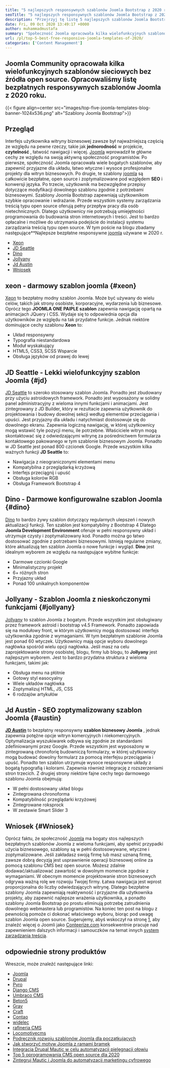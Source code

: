 ```yaml
---
title: "5 najlepszych responsywnych szablonów Joomla Bootstrap z 2020 roku" 
seoTitle: "5 najlepszych responsywnych szablonów Joomla Bootstrap z 2020 roku" 
description: "Przejrzyj tę listę 5 najlepszych szablonów Joomla Bootstrap na 2020. Wybierz najlepszy, który pasuje do projektu i obsługi witryny Twojej firmy." 
date: Fri, 09 Oct 2020 13:49:17 +0000
author: muhammadmustafa
summary: "Społeczność Joomla opracowała kilka wielofunkcyjnych szablonów sieciowych bez źródła. Opracowaliśmy listę bezpłatnych responsywnych szablonów Joomla z 2020 roku." 
url: /pl/top-5-best-free-responsive-joomla-templates-of-2020/
categories: ['Content Management']
---
```


## Joomla Community opracowała kilka wielofunkcyjnych szablonów sieciowych bez źródła open source. Opracowaliśmy listę bezpłatnych responsywnych szablonów Joomla z 2020 roku.

{{< figure align=center src="images/top-five-joomla-templates-blog-banner-1024x536.png" alt="Szablony Joomla Bootstrap">}}


## Przegląd
Interfejs użytkownika witryny biznesowej zawsze był najważniejszą częścią ze względu na pewne rzeczy, takie jak  **jednorodność** w projekcie,  **czytelność**  , łatwość nawigacji i więcej. [Joomla][1] wprowadził te główne cechy ze względu na swoją aktywną społeczność programistów. Po pierwsze, społeczność Joomla opracowała wiele bogatych szablonów, aby zapewnić przyjazne dla układu, łatwo wtyczne i wysoce profesjonalne projekty dla witryn biznesowych. Po drugie, te szablony [joomla][1] są całkowicie bezpłatne, open source i zoptymalizowane pod względem **SEO**  i konwersji języka. Po trzecie, użytkownik ma bezwzględne przepisy dotyczące modyfikacji dowolnego szablonu zgodnie z potrzebami biznesowymi. Szablony Joomla Bootstrap zapewniają użytkownikom szybkie opracowanie i wdrażanie. Przede wszystkim systemy zarządzania treścią typu open source oferują pełny przepływ pracy dla osób nietechnicznych. Dlatego użytkownicy nie potrzebują umiejętności programowania do budowania stron internetowych i treści. Jest to bardzo opłacalne i możliwe do utrzymania podejście do instalacji systemu zarządzania treścią typu open source. W tym poście na blogu zbadamy następujące**Najlepsze bezpłatne responsywne [joomla][1] używane w 2020 r.
  * [Xeon][2]
  * [JD Seattle][3]
  * [Dino][4]
  * [Jollyany][5]
  * [Jd Austin][6]
  * [Wniosek][7]

##  **xeon** - **darmowy szablon joomla**  {#xeon}

[Xeon][8] to bezpłatny modny szablon Joomla. Może być używany do wielu celów, takich jak strony osobiste, korporacyjne, wydarzenia lub biznesowe. Oprócz tego  **JOOMLA ONE PAIPLE szablon**  zapewnia nawigację opartą na animacjach JQuery i CSS. Wydaje się to odpowiednia opcja dla użytkowników ze względu na tak przydatne funkcje.
Jednak niektóre dominujące cechy szablonu  **Xeon**  to:
  * Układ responsywny
  * Typografia niestandardowa
  * Moduł wyskakujący
  * HTML5, CSS3, SCSS Wsparcie
  * Obsługa języków od prawej do lewej

##  **JD Seattle** - **Lekki wielofunkcyjny szablon Joomla**  {#jd}

[JD Seattle][9] to szeroko stosowany szablon Joomla. Ponadto jest zbudowany przy użyciu astroidowych framework. Ponadto jest wyposażony w solidny panel administracyjny z wieloma innymi funkcjami i animacjami. Jest zintegrowany z JD Builder, który w rezultacie zapewnia użytkownik do projektowania i budowy dowolnej sekcji według elementów przeciągania i upuści. Jest przyjazny dla układu i natychmiast dostosowuje się do dowolnego ekranu. Zapewnia logiczną nawigację, w której użytkownicy mogą wstawić tyle pozycji menu, ile potrzebne. Właściciele witryn mogą skontaktować się z odwiedzającymi witrynę za pośrednictwem formularza kontaktowego pakowanego w tym szablonie biznesowym Joomla. Ponadto w JD Seattle jest ponad 800 czcionek Google.
Przede wszystkim kilka ważnych funkcji  **JD Seattle**  to:
  * Nawigacja z nieograniczonymi elementami menu
  * Kompatybilna z przeglądarką krzyżową
  * Interfejs przeciągnij i upuść
  * Obsługa kolorów RGB
  * Obsługa Framework Bootstrap 4

##  **Dino** - **Darmowe konfigurowalne szablon Joomla**  {#dino}

[Dino][10] to bardzo żywy szablon dotyczący regularnych ulepszeń i nowych aktualizacji funkcji. Ten szablon jest kompatybilny z Bootstrap 4 Dlatego  **Joomla Development Environment**  oferuje w pełni responsywny układ i utrzymuje czysty i zoptymalizowany kod. Ponadto można go łatwo dostosować zgodnie z potrzebami biznesowymi. Istnieją regularne zmiany, które aktualizują ten szablon Joomla o nowe funkcje i wygląd.
 **Dino** jest idealnym wyborem ze względu na następujące wybitne funkcje:
  * Darmowe czcionki Google
  * Minimalistyczny projekt
  * 6+ różnych stron
  * Przyjazny układ
  * Ponad 100 unikalnych komponentów

##  **Jollyany** - **Szablon Joomla z nieskończonymi funkcjami**  {#jollyany}

[Jollyany][11] to szablon Joomla z bogatym. Przede wszystkim jest obsługiwany przez framework astroid i bootstrap v4.5 Framework. Ponadto zapowiada się na modułowy front, w którym użytkownicy mogą dostosować interfejs użytkownika zgodnie z wymaganiami. W tym bezpłatnym szablonie Joomla jest ponad 60 wtyczek. Użytkownicy mają opcje wyboru dowolnego nagłówka spośród wielu opcji nagłówka. Jeśli masz na celu zaprojektowanie strony osobistej, blogu, firmy lub blogu, to  **Jollyany**  jest najlepszym wyborem.
Jest to bardzo przydatna struktura z wieloma funkcjami, takimi jak:
  * Obsługa menu na płótnie
  * Gotowy styl easocyalny
  * Wiele układów nagłówka
  * Zoptymalizuj HTML, JS, CSS
  * 6 rodzajów artykułów

##  **Jd Austin** - **SEO zoptymalizowany szablon Joomla**  {#austin}

 **[JD Austin][12]** to bezpłatny responsywny **szablon biznesowy Joomla** , jednak zapewnia potężne opcje witryn komercyjnych i niekomercyjnych. Optymalizacja wyszukiwarek odbywa się zgodnie ze standardami zdefiniowanymi przez Google. Przede wszystkim jest wyposażony w zintegrowaną chronoforię budowniczą formularzy, w której użytkownicy mogą budować dowolny formularz za pomocą interfejsu przeciągania i upuść. Ponadto ten szablon utrzymuje wysoce responsywne układy z bogatą typografią i kolorami. Zapewnia również integrację z rozszerzeniami stron trzecich.
Z drugiej strony niektóre fajne cechy tego darmowego szablonu Joomla obejmują:
  * W pełni dostosowany układ blogu
  * Zintegrowana chronoforma
  * Kompatybilność przeglądarki krzyżowej
  * Zintegrowane roksprock
  * W zestawie Smart Slider 3

## Wniosek  {#Wniosek}

Oprócz faktu, że społeczność [Joomla][1] ma bogaty stos najlepszych bezpłatnych szablonów Joomla z wieloma funkcjami, aby spełnić przypadki użycia biznesowego, szablony są w pełni dostosowywane, wtyczne i zoptymalizowane. Jeśli zakładasz swoją firmę lub masz uznaną firmę, zawsze dobrą decyzją jest usprawnienie operacji biznesowej online za pomocą szablonu CMS bez open source. Możesz zdalnie dodawać/aktualizować zawartość w dowolnym momencie zgodnie z wymaganiami. W obecnym momencie projektowanie stron biznesowych odgrywa ważną rolę we rozwoju Twojej firmy. Łatwa nawigacja jest wprost proporcjonalna do liczby odwiedzających witrynę. Dlatego bezpłatne szablony Joomla zapewniają reaktywność i przyjazne dla użytkownika projekty, aby zapewnić najlepsze wrażenia użytkownika, a ponadto szablony Joomla Bootstrap po prostu eliminują potrzebę zatrudnienia dowolnego webmastera lub programistów. Na koniec ten post na blogu z pewnością pomoże ci dokonać właściwego wyboru, biorąc pod uwagę szablon Joomla open source.
Sugerujemy, abyś wskoczył na stronę [1], aby znaleźć więcej o Joomli jako [Conteerize.com][13] konsekwentnie pracuje nad zapewnieniem dalszych informacji i samouczków na temat innych [system zarządzania treścią][14].

## odpowiednie strony produktów
Wreszcie, może znaleźć następujące linki:
  * [Joomla][15]
  * [Drupal][16]
  * [Pyro][17]
  * [Django CMS][18]
  * [Umbraco CMS][19]
  * [Beton5][20]
  * [Grav][21]
  * [Craft][22]
  * [Contao][23]
  * [][24][widelec][24]
  * [][24][rafineria CMS][25]
  * [][24][Locomotivecms][26]
  * [Podręcznik rozwoju szablonów Joomla dla początkujących][27]
  * [Jak stworzyć motyw Joomla z ramami bramek][28]
  * [Integracja Drupal Mautic w celu automatyzacji pielęgnacji ołowiu][29]
  * [Top 5 oprogramowania CMS open source dla 2020][30]
  * [Zintegruj Mautic i Joomla do automatyzacji marketingu cyfrowego][31]



[1]: https://href.li/?https://products.containerize.com/content-management/joomla
[2]: #xeon
[3]: #jd
[4]: #dino
[5]: #jollyany
[6]: #austin
[7]: #Conclusion
[8]: https://www.joomshaper.com/joomla-templates/xeon
[9]: https://www.joomdev.com/products/templates/jd-seattle-template
[10]: https://www.templaza.com/download/joomla-templates/tz_membership/downloadinfo/222-tz-dino.html
[11]: https://www.templaza.com/download/joomla-templates/tz_membership/downloadinfo/223-tz-jollyany.html
[12]: https://www.joomdev.com/products/templates/jd-austin-template
[13]: https://href.li/?https://www.containerize.com/
[14]: https://href.li/?https://products.containerize.com/content-management
[15]: https://products.containerize.com/content-management/joomla
[16]: https://products.containerize.com/content-management/drupal
[17]: https://products.containerize.com/content-management/pyro
[18]: https://products.containerize.com/content-management/django
[19]: https://products.containerize.com/content-management/umbraco
[20]: https://products.containerize.com/content-management/concrete5
[21]: https://products.containerize.com/content-management/grav
[22]: https://products.containerize.com/content-management/craft
[23]: https://products.containerize.com/content-management/contao
[24]: https://products.containerize.com/content-management/fork
[25]: https://products.containerize.com/content-management/refinery-cms
[26]: https://products.containerize.com/content-management/locomotive-cms
[27]: https://blog.containerize.com/content-management/responsive-joomla-templates-tutorial/
[28]: https://blog.containerize.com/content-management/how-to-create-joomla-theme-joomla-gantry-framework/
[29]: https://blog.containerize.com/content-management/drupal-tutorial-automate-lead-growth-with-drupal-mautic/
[30]: https://blog.containerize.com/content-management/top-5-open-source-content-management-systems-for-2020/
[31]: https://blog.containerize.com/content-management/integrate-mautic-with-joomla-for-marketing-automation/
